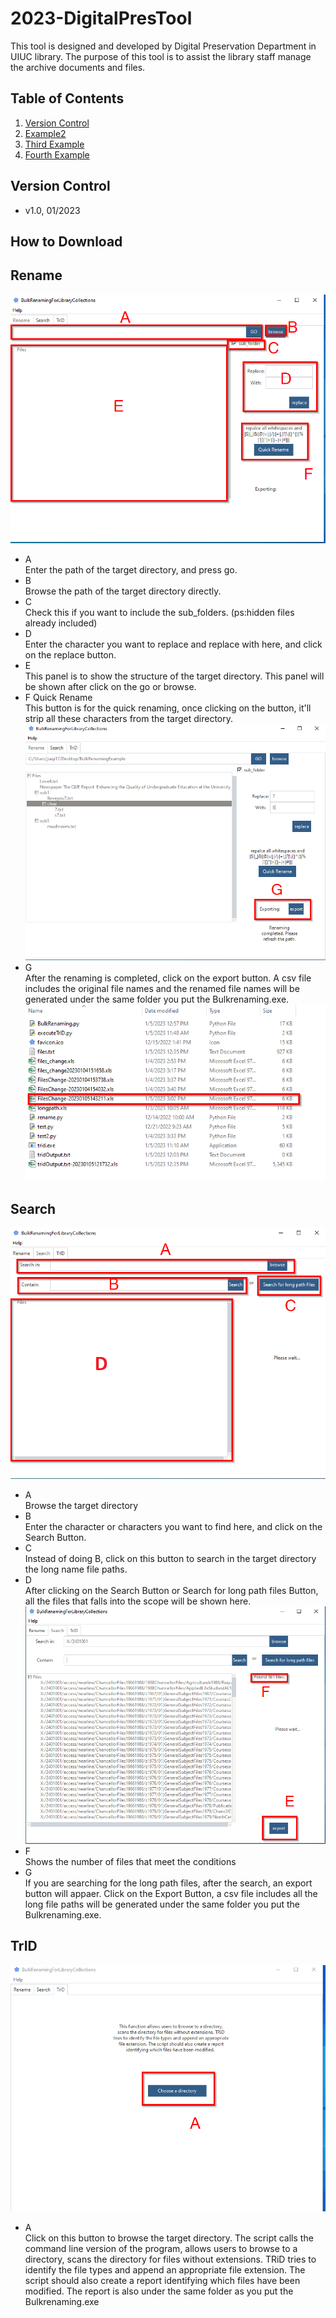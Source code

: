 # 2023-DigitalPresTool
This tool is designed and developed by Digital Preservation Department in UIUC library. The purpose of this tool is to assist the library staff manage the archive documents and files.
## Table of Contents
1. [Version Control](#Version)
2. [Example2](#example2)
3. [Third Example](#third-example)
4. [Fourth Example](#fourth-examplehttpwwwfourthexamplecom)
## Version Control<a name="Version"></a>
- v1.0, 01/2023
## How to Download
## Rename
![Image text](https://github.com/PhiloJiaqiWang/2023-DigitalPresTools/blob/main/imgs/Rename1.png)
- A  
Enter the path of the target directory, and press go.
- B  
Browse the path of the target directory directly.
- C  
Check this if you want to include the sub_folders. (ps:hidden files already included)
- D  
Enter the character you want to replace and replace with here, and click on the replace button.
- E  
This panel is to show the structure of the target directory. This panel will be shown after click on the go or browse.
- F  Quick Rename  
This button is for the quick renaming, once clicking on the button, it'll strip all these characters from the target directory.
![Image text](https://github.com/PhiloJiaqiWang/2023-DigitalPresTools/blob/main/imgs/Rename2.png)
- G  
After the renaming is completed, click on the export button. A csv file includes the original file names and the renamed file names will be generated under the same folder you put the Bulkrenaming.exe.
![Image text](https://github.com/PhiloJiaqiWang/2023-DigitalPresTools/blob/main/imgs/Rename3.png)
## Search
![Image text](https://github.com/PhiloJiaqiWang/2023-DigitalPresTools/blob/main/imgs/Search1.png)
- A  
Browse the target directory
- B  
Enter the character or characters you want to find here, and click on the Search Button.
- C  
Instead of doing B, click on this button to search in the target directory the long name file paths.
- D  
After clicking on the Search Button or Search for long path files Button, all the files that falls into the scope will be shown here.
![Image text](https://github.com/PhiloJiaqiWang/2023-DigitalPresTools/blob/main/imgs/Search2.png)
- F  
Shows the number of files that meet the conditions
- G  
If you are searching for the long path files, after the search, an export button will appaer. Click on the Export Button, a csv file includes all the long file paths will be generated under the same folder you put the Bulkrenaming.exe.
## TrID
![Image text](https://github.com/PhiloJiaqiWang/2023-DigitalPresTools/blob/main/imgs/TRID1.png)
- A  
Click on this button to browse the target directory. The script calls the command line version of the program, allows users to browse to a directory, scans the directory for files without extensions. TRiD tries to identify the file types and append an appropriate file extension. The script should also create a report identifying which files have been modified. The report is also under the same folder as you put the Bulkrenaming.exe 
